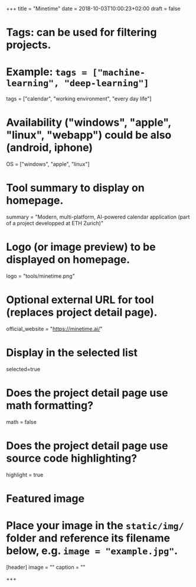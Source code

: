 +++
title = "Minetime"
date = 2018-10-03T10:00:23+02:00
draft = false

# Tags: can be used for filtering projects.
# Example: `tags = ["machine-learning", "deep-learning"]`
tags = ["calendar", "working environment", "every day life"]

# Availability ("windows", "apple", "linux", "webapp") could be also (android, iphone)
OS = ["windows", "apple", "linux"]

# Tool summary to display on homepage.
summary = "Modern, multi-platform, AI-powered calendar application (part of a project developped at ETH Zurich)"

# Logo (or image preview) to be displayed on homepage.
logo = "tools/minetime.png"

# Optional external URL for tool (replaces project detail page).
official_website = "https://minetime.ai/"

# Display in the selected list
selected=true

# Does the project detail page use math formatting?
math = false

# Does the project detail page use source code highlighting?
highlight = true

# Featured image
# Place your image in the `static/img/` folder and reference its filename below, e.g. `image = "example.jpg"`.
[header]
image = ""
caption = ""

+++
